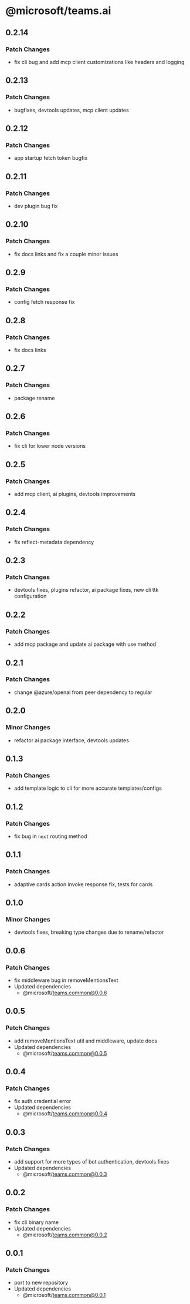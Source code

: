 # @microsoft/teams.ai

## 0.2.14

### Patch Changes

- fix cli bug and add mcp client customizations like headers and logging

## 0.2.13

### Patch Changes

- bugfixes, devtools updates, mcp client updates

## 0.2.12

### Patch Changes

- app startup fetch token bugfix

## 0.2.11

### Patch Changes

- dev plugin bug fix

## 0.2.10

### Patch Changes

- fix docs links and fix a couple minor issues

## 0.2.9

### Patch Changes

- config fetch response fix

## 0.2.8

### Patch Changes

- fix docs links

## 0.2.7

### Patch Changes

- package rename

## 0.2.6

### Patch Changes

- fix cli for lower node versions

## 0.2.5

### Patch Changes

- add mcp client, ai plugins, devtools improvements

## 0.2.4

### Patch Changes

- fix reflect-metadata dependency

## 0.2.3

### Patch Changes

- devtools fixes, plugins refactor, ai package fixes, new cli ttk configuration

## 0.2.2

### Patch Changes

- add mcp package and update ai package with use method

## 0.2.1

### Patch Changes

- change @azure/openai from peer dependency to regular

## 0.2.0

### Minor Changes

- refactor ai package interface, devtools updates

## 0.1.3

### Patch Changes

- add template logic to cli for more accurate templates/configs

## 0.1.2

### Patch Changes

- fix bug in `next` routing method

## 0.1.1

### Patch Changes

- adaptive cards action invoke response fix, tests for cards

## 0.1.0

### Minor Changes

- devtools fixes, breaking type changes due to rename/refactor

## 0.0.6

### Patch Changes

- fix middleware bug in removeMentionsText
- Updated dependencies
  - @microsoft/teams.common@0.0.6

## 0.0.5

### Patch Changes

- add removeMentionsText util and middleware, update docs
- Updated dependencies
  - @microsoft/teams.common@0.0.5

## 0.0.4

### Patch Changes

- fix auth credential error
- Updated dependencies
  - @microsoft/teams.common@0.0.4

## 0.0.3

### Patch Changes

- add support for more types of bot authentication, devtools fixes
- Updated dependencies
  - @microsoft/teams.common@0.0.3

## 0.0.2

### Patch Changes

- fix cli binary name
- Updated dependencies
  - @microsoft/teams.common@0.0.2

## 0.0.1

### Patch Changes

- port to new repository
- Updated dependencies
  - @microsoft/teams.common@0.0.1
